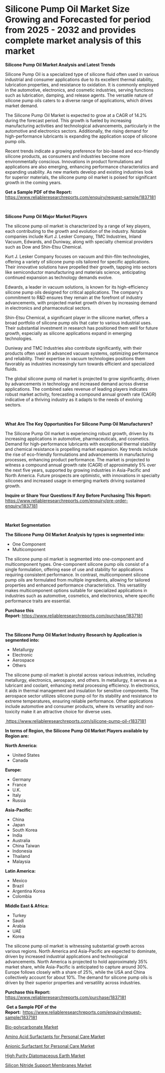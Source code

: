 <p><h1>Silicone Pump Oil Market Size Growing and Forecasted for period from 2025 - 2032 and provides complete market analysis of this market</h1></p><p><strong>Silicone Pump Oil Market Analysis and Latest Trends</strong></p>
<p><p>Silicone Pump Oil is a specialized type of silicone fluid often used in various industrial and consumer applications due to its excellent thermal stability, lubrication properties, and resistance to oxidation. It is commonly employed in the automotive, electronics, and cosmetic industries, serving functions such as lubrication, damping, and release agents. The versatile nature of silicone pump oils caters to a diverse range of applications, which drives market demand.</p><p>The Silicone Pump Oil Market is expected to grow at a CAGR of 14.2% during the forecast period. This growth is fueled by increasing manufacturing activities and technological advancements, particularly in the automotive and electronics sectors. Additionally, the rising demand for high-performance lubricants is expanding the application scope of silicone pump oils. </p><p>Recent trends indicate a growing preference for bio-based and eco-friendly silicone products, as consumers and industries become more environmentally conscious. Innovations in product formulations and applications are also emerging, enhancing performance characteristics and expanding usability. As new markets develop and existing industries look for superior materials, the silicone pump oil market is poised for significant growth in the coming years.</p></p>
<p><strong>Get a Sample PDF of the Report:&nbsp;</strong> <a href="https://www.reliableresearchreports.com/enquiry/request-sample/1837181?utm_campaign=11&utm_medium=2&utm_source=Github&utm_content=ia&utm_term=03042025&utm_id=silicone-pump-oil">https://www.reliableresearchreports.com/enquiry/request-sample/1837181</a></p>
<p>&nbsp;</p>
<p><strong>Silicone Pump Oil Major Market Players</strong></p>
<p><p>The silicone pump oil market is characterized by a range of key players, each contributing to the growth and evolution of the industry. Notable companies include Kurt J. Lesker Company, TMC Industries, Inland Vacuum, Edwards, and Duniway, along with specialty chemical providers such as Dow and Shin-Etsu Chemical.</p><p>Kurt J. Lesker Company focuses on vacuum and thin-film technologies, offering a variety of silicone pump oils tailored for specific applications. Their innovative solutions have propelled their growth, tapping into sectors like semiconductor manufacturing and materials science, anticipating continued expansion as technology demands evolve.</p><p>Edwards, a leader in vacuum solutions, is known for its high-efficiency silicone pump oils designed for critical applications. The company's commitment to R&D ensures they remain at the forefront of industry advancements, with projected market growth driven by increasing demand in electronics and pharmaceutical sectors.</p><p>Shin-Etsu Chemical, a significant player in the silicone market, offers a broad portfolio of silicone pump oils that cater to various industrial uses. Their substantial investment in research has positioned them well for future growth, especially as silicone applications expand in emerging technologies.</p><p>Duniway and TMC Industries also contribute significantly, with their products often used in advanced vacuum systems, optimizing performance and reliability. Their expertise in vacuum technologies positions them favorably as industries increasingly turn towards efficient and specialized fluids.</p><p>The global silicone pump oil market is projected to grow significantly, driven by advancements in technology and increased demand across diverse applications. The combined sales revenue of leading players indicates robust market activity, forecasting a compound annual growth rate (CAGR) indicative of a thriving industry as it adapts to the needs of evolving sectors.</p></p>
<p>&nbsp;</p>
<p><strong>What Are The Key Opportunities For Silicone Pump Oil Manufacturers?</strong></p>
<p><p>The Silicone Pump Oil market is experiencing robust growth, driven by its increasing applications in automotive, pharmaceuticals, and cosmetics. Demand for high-performance lubricants with exceptional thermal stability and chemical resistance is propelling market expansion. Key trends include the rise of eco-friendly formulations and advancements in manufacturing processes, enhancing product performance. The market is projected to witness a compound annual growth rate (CAGR) of approximately 5% over the next five years, supported by growing industries in Asia-Pacific and North America. Future prospects are optimistic, with innovations in specialty silicones and increased usage in emerging markets driving sustained growth.</p></p>
<p><strong>Inquire or Share Your Questions If Any Before Purchasing This Report:</strong> <a href="https://www.reliableresearchreports.com/enquiry/pre-order-enquiry/1837181?utm_campaign=11&utm_medium=2&utm_source=Github&utm_content=ia&utm_term=03042025&utm_id=silicone-pump-oil">https://www.reliableresearchreports.com/enquiry/pre-order-enquiry/1837181</a></p>
<p>&nbsp;</p>
<p><strong>Market Segmentation</strong></p>
<p><strong>The Silicone Pump Oil Market Analysis by types is segmented into:</strong></p>
<p><ul><li>One Component</li><li>Multicomponent</li></ul></p>
<p><p>The silicone pump oil market is segmented into one-component and multicomponent types. One-component silicone pump oils consist of a single formulation, offering ease of use and stability for applications requiring consistent performance. In contrast, multicomponent silicone pump oils are formulated from multiple ingredients, allowing for tailored properties and enhanced performance characteristics. This versatility makes multicomponent options suitable for specialized applications in industries such as automotive, cosmetics, and electronics, where specific performance traits are essential.</p></p>
<p><strong>Purchase this Report:&nbsp;</strong><a href="https://www.reliableresearchreports.com/purchase/1837181?utm_campaign=11&utm_medium=2&utm_source=Github&utm_content=ia&utm_term=03042025&utm_id=silicone-pump-oil">https://www.reliableresearchreports.com/purchase/1837181</a></p>
<p>&nbsp;</p>
<p><strong>The Silicone Pump Oil Market Industry Research by Application is segmented into:</strong></p>
<p><ul><li>Metallurgy</li><li>Electronic</li><li>Aerospace</li><li>Others</li></ul></p>
<p><p>The silicone pump oil market is pivotal across various industries, including metallurgy, electronics, aerospace, and others. In metallurgy, it serves as a lubricant and coolant, enhancing metal processing efficiency. In electronics, it aids in thermal management and insulation for sensitive components. The aerospace sector utilizes silicone pump oil for its stability and resistance to extreme temperatures, ensuring reliable performance. Other applications include automotive and consumer products, where its versatility and non-toxicity make it an attractive choice for diverse uses.</p></p>
<p><a href="https://www.reliableresearchreports.com/silicone-pump-oil-r1837181?utm_campaign=11&utm_medium=2&utm_source=Github&utm_content=ia&utm_term=03042025&utm_id=silicone-pump-oil">&nbsp;https://www.reliableresearchreports.com/silicone-pump-oil-r1837181</a></p>
<p><strong>In terms of Region, the Silicone Pump Oil Market Players available by Region are:</strong></p>
<p>
    <p> <strong> North America: </strong>
        <ul>
            <li>United States</li>
            <li>Canada</li>
        </ul>
        </p> 
    <p> <strong> Europe: </strong>
        <ul>
            <li>Germany</li>
            <li>France</li>
            <li>U.K.</li>
            <li>Italy</li>
            <li>Russia</li>
        </ul>
        </p> 
    <p> <strong> Asia-Pacific: </strong>
        <ul>
            <li>China</li>
            <li>Japan</li>
            <li>South Korea</li>
            <li>India</li>
            <li>Australia</li>
            <li>China Taiwan</li>
            <li>Indonesia</li>
            <li>Thailand</li>
            <li>Malaysia</li>
        </ul>
        </p> 
    <p> <strong> Latin America: </strong>
        <ul>
            <li>Mexico</li>
            <li>Brazil</li>
            <li>Argentina Korea</li>
            <li>Colombia</li>
        </ul>
        </p> 
    <p> <strong> Middle East & Africa: </strong>
        <ul>
            <li>Turkey</li>
            <li>Saudi</li>
            <li>Arabia</li>
            <li>UAE</li>
            <li>Korea</li>
        </ul>
    </p>
    </p>
<p><p>The silicone pump oil market is witnessing substantial growth across various regions. North America and Asia-Pacific are expected to dominate, driven by increased industrial applications and technological advancements. North America is projected to hold approximately 35% market share, while Asia-Pacific is anticipated to capture around 30%. Europe follows closely with a share of 25%, while the USA and China collectively account for about 10%. The demand for silicone pump oils is driven by their superior properties and versatility across industries.</p></p>
<p><strong>Purchase this Report: </strong><a href="https://www.reliableresearchreports.com/purchase/1837181?utm_campaign=11&utm_medium=2&utm_source=Github&utm_content=ia&utm_term=03042025&utm_id=silicone-pump-oil">https://www.reliableresearchreports.com/purchase/1837181</a></p>
<p>&nbsp;<strong>Get a Sample PDF of the Report:&nbsp;&nbsp;</strong><a href="https://www.reliableresearchreports.com/enquiry/request-sample/1837181?utm_campaign=11&utm_medium=2&utm_source=Github&utm_content=ia&utm_term=03042025&utm_id=silicone-pump-oil">https://www.reliableresearchreports.com/enquiry/request-sample/1837181</a></p>
<p><strong></strong></p>
<p><p><a href="https://github.com/kaniselway4c/Market-Research-Report-List-1/blob/main/bio-polycarbonate-market.md?utm_campaign=11&utm_medium=2&utm_source=Github&utm_content=ia&utm_term=03042025&utm_id=silicone-pump-oil">Bio-polycarbonate Market</a></p><p><a href="https://github.com/nagateyisu29/Market-Research-Report-List-1/blob/main/amino-acid-surfactants-for-personal-care-market.md?utm_campaign=11&utm_medium=2&utm_source=Github&utm_content=ia&utm_term=03042025&utm_id=silicone-pump-oil">Amino Acid Surfactants for Personal Care Market</a></p><p><a href="https://github.com/rokiahgrendy/Market-Research-Report-List-1/blob/main/anionic-surfactant-for-personal-care-market.md?utm_campaign=11&utm_medium=2&utm_source=Github&utm_content=ia&utm_term=03042025&utm_id=silicone-pump-oil">Anionic Surfactant for Personal Care Market</a></p><p><a href="https://github.com/steegwajma22/Market-Research-Report-List-1/blob/main/high-purity-diatomaceous-earth-market.md?utm_campaign=11&utm_medium=2&utm_source=Github&utm_content=ia&utm_term=03042025&utm_id=silicone-pump-oil">High Purity Diatomaceous Earth Market</a></p><p><a href="https://github.com/guzasbahsas/Market-Research-Report-List-1/blob/main/silicon-nitride-support-membranes-market.md?utm_campaign=11&utm_medium=2&utm_source=Github&utm_content=ia&utm_term=03042025&utm_id=silicone-pump-oil">Silicon Nitride Support Membranes Market</a></p></p>